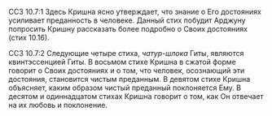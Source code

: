 ССЗ 10.7:1	Здесь Кришна ясно утверждает, что знание о Его достояниях усиливает преданность в человеке. Данный стих побудит Арджуну попросить Кришну рассказать более подробно о Своих достояниях (стих 10.16).

ССЗ 10.7:2	Следующие четыре стиха, _чатур-шлока_ Гиты, являются квинтэссенцией Гиты. В восьмом стихе Кришна в сжатой форме говорит о Своих достояниях и о том, что человек, осознающий эти достояния, становится чистым преданным. В девятом стихе Кришна объясняет, каким образом чистый преданный поклоняется Ему. В десятом и одиннадцатом стихах Кришна говорит о том, как Он отвечает на их любовь и поклонение.